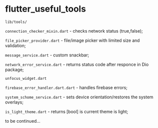 # flutter_useful_tools
`lib/tools/`

`connection_checker_mixin.dart` - checks network status (true,false);

`file_picker_provider.dart` - file/image picker with limited size and validation;

`message_service.dart` - custom snackbar;

`network_error_service.dart` - returns status code after responce in Dio package;

`unfocus_widget.dart`

`firebase_error_handler.dart.dart` - handles firebase errors;

`system_schome_service.dart` - sets device orientation/restores the system overlays;

`is_light_theme.dart` - returns [bool] is current theme is light;

to be continued...
